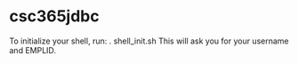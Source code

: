 # csc365jdbc

To initialize your shell, run: . shell_init.sh
This will ask you for your username and EMPLID.
